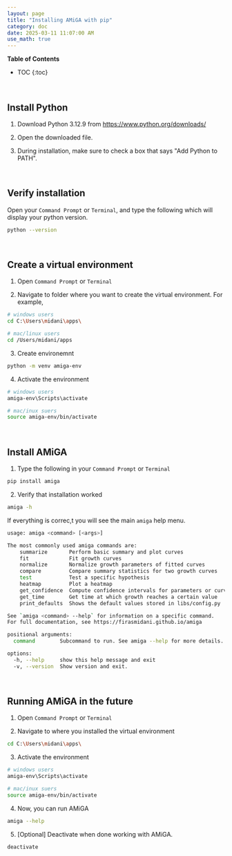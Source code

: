 ```yaml
---
layout: page
title: "Installing AMiGA with pip"
category: doc
date: 2025-03-11 11:07:00 AM
use_math: true
---
```


**Table of Contents**

* TOC
{:toc}
<br />

## Install Python
  
1. Download Python 3.12.9 from https://www.python.org/downloads/

2. Open the downloaded file. 

3. During installation, make sure to check a box that says "Add Python to PATH". 
<br>

## Verify installation

Open your `Command Prompt` or `Terminal`, and type the following which will display your python version. 

```bash
python --version
```

<br>

## Create a virtual environment

1. Open `Command Prompt` or `Terminal`

2. Navigate to folder where you want to create the virtual environment. For example, 

```bash
# windows users
cd C:\Users\midani\apps\

# mac/linux users
cd /Users/midani/apps
```

3. Create environemnt

```bash
python -m venv amiga-env
```

4. Activate the environment

```bash
# windows users
amiga-env\Scripts\activate

# mac/inux suers
source amiga-env/bin/activate
```
<br>

## Install AMiGA
1.  Type the following in your `Command Prompt` or `Terminal`

```bash
pip install amiga
```

2. Verify that installation worked

```bash
amiga -h
```

If everything is correc,t you will see the main `amiga` help menu. 

```bash
usage: amiga <command> [<args>]

The most commonly used amiga commands are:
    summarize       Perform basic summary and plot curves
    fit             Fit growth curves
    normalize       Normalize growth parameters of fitted curves
    compare         Compare summary statistics for two growth curves
    test            Test a specific hypothesis
    heatmap         Plot a heatmap
    get_confidence  Compute confidence intervals for parameters or curves
    get_time        Get time at which growth reaches a certain value
    print_defaults  Shows the default values stored in libs/config.py

See `amiga <command> --help` for information on a specific command.
For full documentation, see https://firasmidani.github.io/amiga

positional arguments:
  command        Subcommand to run. See amiga --help for more details.

options:
  -h, --help     show this help message and exit
  -v, --version  Show version and exit.
```
<br>

## Running AMiGA in the future
1. Open `Command Prompt` or `Terminal`

2. Navigate to where you installed the virtual environment

```bash
cd C:\Users\midani\apps\
```

3. Activate the environment

```bash
# windows users
amiga-env\Scripts\activate

# mac/inux suers
source amiga-env/bin/activate
```

4. Now, you can run AMiGA

```bash
amiga --help
```

5. \[Optional\] Deactivate when done working with AMiGA.

```bash
deactivate
```

